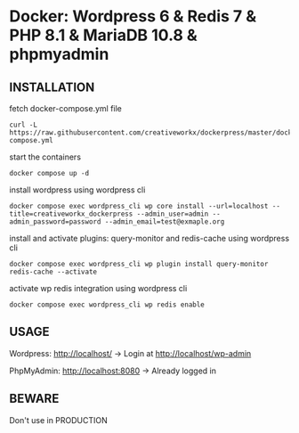 # Docker: Wordpress 6 & Redis 7 & PHP 8.1 & MariaDB 10.8 & phpmyadmin 

## INSTALLATION

fetch docker-compose.yml file

```
curl -L https://raw.githubusercontent.com/creativeworkx/dockerpress/master/docker-compose.yml
```

start the containers

```
docker compose up -d
```

install wordpress using wordpress cli

```
docker compose exec wordpress_cli wp core install --url=localhost --title=creativeworkx_dockerpress --admin_user=admin --admin_password=password --admin_email=test@exmaple.org
```

install and activate plugins: query-monitor and redis-cache using wordpress cli

```
docker compose exec wordpress_cli wp plugin install query-monitor redis-cache --activate
```

activate wp redis integration using wordpress cli

```
docker compose exec wordpress_cli wp redis enable
```

## USAGE
Wordpress: [http://localhost/](http://localhost) -> Login at [http://localhost/wp-admin](http://localhost)

PhpMyAdmin: [http://localhost:8080](http://localhost:8080) -> Already logged in

## BEWARE
Don't use in PRODUCTION
